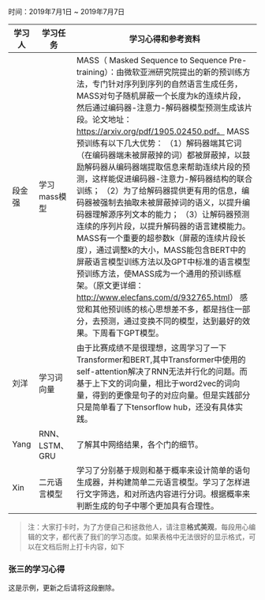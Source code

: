时间：2019年7月1日 ~ 2019年7月7日

| 学习人  | 学习任务      | 学习心得和参考资料                                |
| ---- | --------- | ---------------------------------------- |
| 段金强  | 学习 mass模型 | MASS（ Masked Sequence to Sequence Pre-training）：由微软亚洲研究院提出的新的预训练方法，专门针对序列到序列的自然语言生成任务，MASS对句子随机屏蔽一个长度为k的连续片段，然后通过编码器-注意力-解码器模型预测生成该片段。论文地址：https://arxiv.org/pdf/1905.02450.pdf。 MASS预训练有以下几大优势： （1）解码器端其它词（在编码器端未被屏蔽掉的词）都被屏蔽掉，以鼓励解码器从编码器端提取信息来帮助连续片段的预测，这样能促进编码器-注意力-解码器结构的联合训练； （2）为了给解码器提供更有用的信息，编码器被强制去抽取未被屏蔽掉词的语义，以提升编码器理解源序列文本的能力； （3）让解码器预测连续的序列片段，以提升解码器的语言建模能力。 MASS有一个重要的超参数k（屏蔽的连续片段长度），通过调整k的大小，MASS能包含BERT中的屏蔽语言模型训练方法以及GPT中标准的语言模型预训练方法，使MASS成为一个通用的预训练框架。（原文更详细：<http://www.elecfans.com/d/932765.html>） 感觉和其他预训练的核心思想差不多，都是挡住一部分，去预测，通过变换不同的模型，达到最好的效果。下周看下GPT模型。 |
| 刘洋  | 学习词向量 | 由于比赛成绩不是很理想，这周学习了一下Transformer和BERT,其中Transformer中使用的self-attention解决了RNN无法并行化的问题。而基于上下文的词向量，相比于word2vec的词向量，得到的更像是句子的对应向量。但是实践部分只是简单看了下tensorflow hub，还没有具体实践。|
| Yang | RNN、LSTM、GRU | 了解其中网络结果，各个门的细节。 |
|Xin|二元语言模型|学习了分别基于规则和基于概率来设计简单的语句生成器，并构建简单二元语言模型。学习了怎样进行文字筛选，和对所选内容进行分词。根据概率来判断生成的句子中哪个更加具有合理性。|


> 注：大家打卡时，为了方便自己和拯救他人，请注意**格式美观**，每段用心编辑的文字，都代表了我们的学习态度。如果表格中无法很好的显示格式，可以在文档后附上打卡内容，如下

### 张三的学习心得
这是示例，更新之后请将这段删除。
